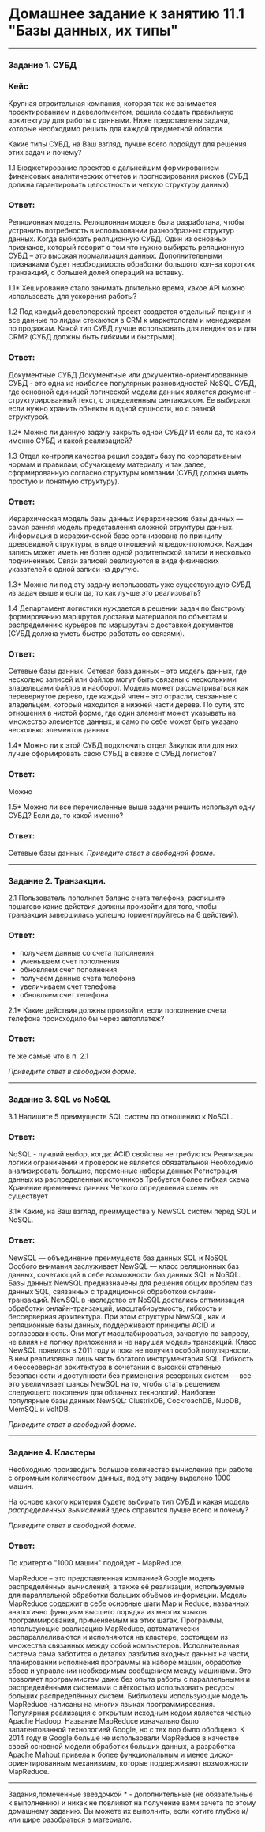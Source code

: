 # Домашнее задание к занятию 11.1 "Базы данных, их типы"
---
### Задание 1. СУБД

### Кейс
Крупная строительная компания, которая так же занимается проектированием и девелопментом, решила создать 
правильную архитектуру для работы с данными. Ниже представлены задачи, которые необходимо решить для
каждой предметной области. 

Какие типы СУБД, на Ваш взгляд, лучше всего подойдут для решения этих задач и почему? 
 
1.1 Бюджетирование проектов с дальнейшим формированием финансовых аналитических отчетов и прогнозирования рисков
(СУБД должна гарантировать целостность и четкую структуру данных).
### Ответ:
Реляционная модель.
Реляционная модель была разработана, чтобы устранить потребность в использовании разнообразных структур данных.
Когда выбирать реляционную СУБД. 
Один из основных признаков, который говорит о том что нужно выбирать реляционную СУБД – это высокая нормализация данных. Дополнительными признаками будет необходимость обработки большого кол-ва коротких транзакций, с большей долей операций на вставку.

1.1* Хеширование стало занимать длительно время, какое API можно использовать для ускорения работы? 

1.2 Под каждый девелоперский проект создается отдельный лендинг и все данные по лидам стекаются в CRM к 
маркетологам и менеджерам по продажам. Какой тип СУБД лучше использовать для лендингов и для CRM? 
(СУБД должны быть гибкими и быстрыми).
### Ответ:
Документные СУБД
Документные или документно-ориентированные СУБД - это одна из наиболее популярных разновидностей NoSQL СУБД, где основной единицей логической модели данных является документ - структурированный текст, с определенным синтаксисом. Ее выбирают если нужно хранить объекты в одной сущности, но с разной структурой.

1.2* Можно ли данную задачу закрыть одной СУБД? И если да, то какой именно СУБД и какой реализацией?

1.3 Отдел контроля качества решил создать базу по корпоративным нормам и правилам, обучающему материалу 
и так далее, сформированную согласно структуры компании (СУБД должна иметь простую и понятную структуру).
### Ответ:
Иерархическая модель базы данных
Иерархические базы данных — самая ранняя модель представления сложной структуры данных. Информация в иерархической базе организована по принципу древовидной структуры, в виде отношений «предок-потомок». Каждая запись может иметь не более одной родительской записи и несколько подчиненных. Связи записей реализуются в виде физических указателей с одной записи на другую.

1.3* Можно ли под эту задачу использовать уже существующую СУБД из задач выше и если да, то как лучше это 
реализовать?

1.4 Департамент логистики нуждается в решении задач по быстрому формированию маршрутов доставки материалов 
по объектам и распределению курьеров по маршрутам с доставкой документов (СУБД должна уметь быстро работать
со связями).
### Ответ:
Сетевые базы данных.
Сетевая база данных – это модель данных, где несколько записей или файлов могут быть связаны с несколькими владельцами файлов и наоборот. Модель может рассматриваться как перевернутое дерево, где каждый член – это отрасли, связанные с владельцем, который находится в нижней части дерева. По сути, это отношения в чистой форме, где один элемент может указывать на множество элементов данных, и само по себе может быть указано несколько элементов данных.

1.4* Можно ли к этой СУБД подключить отдел Закупок или для них лучше сформировать свою СУБД в связке с СУБД 
логистов?
### Ответ:
Можно

1.5* Можно ли все перечисленные выше задачи решить используя одну СУБД? Если да, то какой именно?
### Ответ:
Сетевые базы данных.
*Приведите ответ в свободной форме.*

---

### Задание 2. Транзакции.

2.1 Пользователь пополняет баланс счета телефона, распишите пошагово какие действия должны произойти для того, чтобы 
транзакция завершилась успешно (ориентируйтесь на 6 действий).
### Ответ:
- получаем данные со счета пополнения
- уменьшаем счет пополнения
- обновляем счет пополнения
- получаем данные счета телефона
- увеличиваем счет телефона
- обновляем счет телефона

2.1* Какие действия должны произойти, если пополнение счета телефона происходило бы через автоплатеж?
### Ответ:
те же самые что в п. 2.1

*Приведите ответ в свободной форме.*

---

### Задание 3. SQL vs NoSQL

3.1 Напишите 5 преимуществ SQL систем по отношению к NoSQL. 
### Ответ:
NoSQL - лучший выбор, когда:
ACID свойства не требуются
Реализация логики ограничений и проверок не является обязательной
Необходимо анализировать большие, переменные наборы данных
Регистрация данных из распределенных источников
Требуется более гибкая схема
Хранение временных данных
Четкого определения схемы не существует

3.1* Какие, на Ваш взгляд, преимущества у NewSQL систем перед SQL и NoSQL.
### Ответ:
NewSQL — объединение преимуществ баз данных SQL и NoSQL
Особого внимания заслуживает NewSQL — класс реляционных баз данных, сочетающий в себе возможности баз данных SQL и NoSQL. 
Базы данных NewSQL предназначены для решения общих проблем баз данных SQL, связанных с традиционной обработкой онлайн-транзакций. NewSQL в наследство от NoSQL достались оптимизация обработки онлайн-транзакций, масштабируемость, гибкость и бессерверная архитектура. При этом структуры NewSQL, как и реляционные базы данных, поддерживают принципы ACID и согласованность. Они могут масштабироваться, зачастую по запросу, не влияя на логику приложения и не нарушая модель транзакций.
Класс NewSQL появился в 2011 году и пока не получил особой популярности. В нем реализована лишь часть богатого инструментария SQL. Гибкость и бессерверная архитектура в сочетании с высокой степенью безопасности и доступности без применения резервных систем — все это увеличивает шансы NewSQL на то, чтобы стать решением следующего поколения для облачных технологий. 
Наиболее популярные базы данных NewSQL: ClustrixDB, CockroachDB, NuoDB, MemSQL и VoltDB. 

*Приведите ответ в свободной форме.*

---

### Задание 4. Кластеры

Необходимо производить большое количество вычислений при работе с огромным количеством данных, под эту задачу 
выделено 1000 машин. 

На основе какого критерия будете выбирать тип СУБД и какая модель *распределенных вычислений* 
здесь справится лучше всего и почему?

*Приведите ответ в свободной форме.*

### Ответ:
По критертю "1000 машин" подойдет - MapReduce.

MapReduce – это представленная компанией Google модель распределённых вычислений, а также её реализации, используемые для параллельной обработки больших объёмов информации.
Модель MapReduce содержит в себе основные шаги Map и Reduce, названных аналогично функциям высшего порядка из многих языков программирования, применяемым на этих шагах.
Программы, использующие реализацию MapReduce, автоматически распараллеливаются и исполняются на кластере, состоящем из множества связанных между собой компьютеров. Исполнительная система сама заботится о деталях разбития входных данных на части, планировании исполнения программы на наборе машин, обработке сбоев и управлении необходимым сообщением между машинами. Это позволяет программистам даже без опыта работы с параллельными и распределёнными системами с лёгкостью использовать ресурсы больших распределённых систем.
Библиотеки использующие модель MapReduce написаны на многих языках программирования. Популярная реализация с открытым исходным кодом является частью Apache Hadoop. Название MapReduce изначально было запатентованной технологией Google, но с тех пор было обобщено. К 2014 году в Google больше не использовали MapReduce в качестве своей основной модели обработки больших данных, а разработка Apache Mahout привела к более функциональным и менее диско-ориентированным механизмам, которые поддерживают возможности MapReduce.

---

Задания,помеченные звездочкой * - дополнительные (не обязательные к выполнению) и никак не повлияют на получение вами зачета по этому домашнему заданию. Вы можете их выполнить, если хотите глубже и/или шире разобраться в материале.
